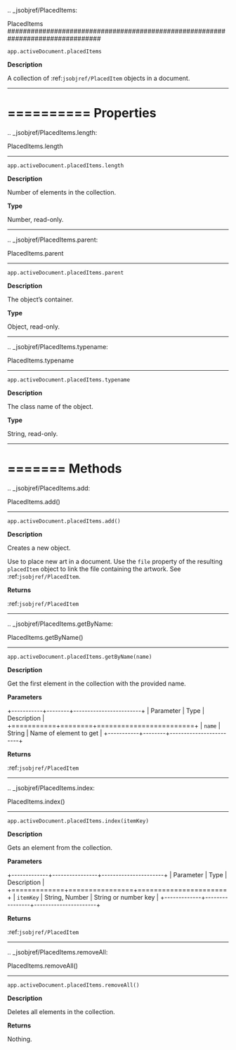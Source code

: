 .. _jsobjref/PlacedItems:

PlacedItems
################################################################################

``app.activeDocument.placedItems``

**Description**

A collection of :ref:`jsobjref/PlacedItem` objects in a document.

----

==========
Properties
==========

.. _jsobjref/PlacedItems.length:

PlacedItems.length
********************************************************************************

``app.activeDocument.placedItems.length``

**Description**

Number of elements in the collection.

**Type**

Number, read-only.

----

.. _jsobjref/PlacedItems.parent:

PlacedItems.parent
********************************************************************************

``app.activeDocument.placedItems.parent``

**Description**

The object’s container.

**Type**

Object, read-only.

----

.. _jsobjref/PlacedItems.typename:

PlacedItems.typename
********************************************************************************

``app.activeDocument.placedItems.typename``

**Description**

The class name of the object.

**Type**

String, read-only.

----

=======
Methods
=======

.. _jsobjref/PlacedItems.add:

PlacedItems.add()
********************************************************************************

``app.activeDocument.placedItems.add()``

**Description**

Creates a new object.

Use to place new art in a document. Use the ``file`` property of the resulting ``placedItem`` object to link the file containing the artwork. See :ref:`jsobjref/PlacedItem`.

**Returns**

:ref:`jsobjref/PlacedItem`

----

.. _jsobjref/PlacedItems.getByName:

PlacedItems.getByName()
********************************************************************************

``app.activeDocument.placedItems.getByName(name)``

**Description**

Get the first element in the collection with the provided name.

**Parameters**

+-----------+--------+------------------------+
| Parameter |  Type  |      Description       |
+===========+========+========================+
| ``name``  | String | Name of element to get |
+-----------+--------+------------------------+

**Returns**

:ref:`jsobjref/PlacedItem`

----

.. _jsobjref/PlacedItems.index:

PlacedItems.index()
********************************************************************************

``app.activeDocument.placedItems.index(itemKey)``

**Description**

Gets an element from the collection.

**Parameters**

+-------------+----------------+----------------------+
|  Parameter  |      Type      |     Description      |
+=============+================+======================+
| ``itemKey`` | String, Number | String or number key |
+-------------+----------------+----------------------+

**Returns**

:ref:`jsobjref/PlacedItem`

----

.. _jsobjref/PlacedItems.removeAll:

PlacedItems.removeAll()
********************************************************************************

``app.activeDocument.placedItems.removeAll()``

**Description**

Deletes all elements in the collection.

**Returns**

Nothing.
